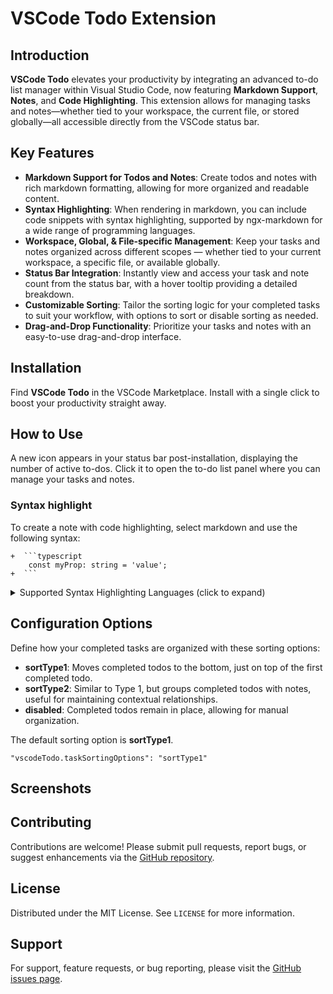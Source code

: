 # VSCode Todo Extension

## Introduction

**VSCode Todo** elevates your productivity by integrating an advanced to-do list manager within Visual Studio Code, now featuring **Markdown Support**, **Notes**, and **Code Highlighting**. This extension allows for managing tasks and notes—whether tied to your workspace, the current file, or stored globally—all accessible directly from the VSCode status bar.

## Key Features

- **Markdown Support for Todos and Notes**: Create todos and notes with rich markdown formatting, allowing for more organized and readable content.
- **Syntax Highlighting**: When rendering in markdown, you can include code snippets with syntax highlighting, supported by ngx-markdown for a wide range of programming languages.
- **Workspace, Global, & File-specific Management**: Keep your tasks and notes organized across different scopes — whether tied to your current workspace, a specific file, or available globally.
- **Status Bar Integration**: Instantly view and access your task and note count from the status bar, with a hover tooltip providing a detailed breakdown.
- **Customizable Sorting**: Tailor the sorting logic for your completed tasks to suit your workflow, with options to sort or disable sorting as needed.
- **Drag-and-Drop Functionality**: Prioritize your tasks and notes with an easy-to-use drag-and-drop interface.

## Installation

Find **VSCode Todo** in the VSCode Marketplace. Install with a single click to boost your productivity straight away.

## How to Use

A new icon appears in your status bar post-installation, displaying the number of active to-dos. Click it to open the to-do list panel where you can manage your tasks and notes.


### Syntax highlight
To create a note with code highlighting, select markdown and use the following syntax:
```
+  ```typescript
    const myProp: string = 'value';
+  ```
```

<details>
<summary>Supported Syntax Highlighting Languages (click to expand)</summary>


| Markup & SGML         | Programming Languages | Scripting & Markup     | Data Format & DB | Systems & Config         | Miscellaneous       |
| --------------------- | --------------------- | ---------------------- | ---------------- | ------------------------ | ------------------- |
| HTML, XML             | C, C++, C#            | JavaScript, TypeScript | JSON, JSON5      | Bash, Shell              | Markdown, YAML      |
| SVG, MathML           | Java, Kotlin          | Python, Ruby           | SQL, GraphQL     | Apache Configuration     | Docker, Dockerfile  |
| SSML, Atom, RSS       | Go, Rust              | PHP, ASP.NET           | CSV, TOML        | nginx, Systemd           | Git, Regex          |
| Ada, Agda             | Swift, Scala          | Perl, Lua              | Protocol Buffers | HTTP, HPKP               | LaTeX, Tex, Context |
| ABAP, ActionScript    | Haskell, Clojure      | R, MATLAB              | GraphQL          | .ignore (gitignore)      | WebAssembly, WebGL  |
| ANTLR4, G4            | Objective-C, Dart     | Elixir, Erlang         |                  | EditorConfig             | ASN.1, CSP          |
| Apex, APL             | F#, Ocaml             | PowerShell             |                  | INI, DNS Zone File       | VHDL, Verilog       |
| AppleScript, AQL      | Groovy, Ruby          | Shell Session          |                  | Robot Framework          | Mermaid, PlantUML   |
| Arduino, ARM Assembly | Fortran, COBOL        | AutoHotkey, AutoIt     |                  | Puppet, Bicep            | GameMaker Language  |
| Arturo, AsciiDoc      | Haskell, TypeScript   | Lua, MoonScript        |                  | AWS, Google Cloud Config | Gherkin, GraphQL    |
| ASP.NET (C#)          | Julia, Rust           | Tcl, Terraform         |                  | Ansible, Terraform       | Diff, Patch         |
| Assembly (Various)    | Nim, Crystal          | Scheme, Lisp           |                  | Kubernetes, Docker       | UML, DOT (Graphviz) |
| AWK, GAWK             | Perl, PHP             | Swift, VB.Net          |                  | Prometheus, Grafana      | XMPP, IRC           |
| Bison, BNF, RBNF      | Prolog, Python        | TypeScript             |                  | Nagios, Zabbix           | LaTeX, SAS, R       |

_Note: This table represents a subset of the languages supported by PrismJS. For a full list, please refer to the [PrismJS supported languages page](https://prismjs.com/#supported-languages)._

</details>




## Configuration Options
Define how your completed tasks are organized with these sorting options:

- **sortType1**: Moves completed todos to the bottom, just on top of the first completed todo.
- **sortType2**: Similar to Type 1, but groups completed todos with notes, useful for maintaining contextual relationships.
- **disabled**: Completed todos remain in place, allowing for manual organization.
  
The default sorting option is **sortType1**.

```
"vscodeTodo.taskSortingOptions": "sortType1"
```

## Screenshots

<!-- [Interface screenshots] -->

## Contributing

Contributions are welcome! Please submit pull requests, report bugs, or suggest enhancements via the [GitHub repository](#).

## License

Distributed under the MIT License. See `LICENSE` for more information.

## Support

For support, feature requests, or bug reporting, please visit the [GitHub issues page](#).

